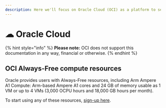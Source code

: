 ```yaml
---
description: Here we'll focus on Oracle Cloud (OCI) as a platform to set up our pools.
---
```


# ☁ Oracle Cloud

{% hint style="info" %}
**Please note:** OCI does not support this documentation in any way, financial or otherwise.
{% endhint %}

## OCI Always-Free compute resources

Oracle provides users with Always-Free resources, including Arm Ampere A1 Compute: Arm-based Ampere A1 cores and 24 GB of memory usable as 1 VM or up to 4 VMs (3,000 OCPU hours and 18,000 GB hours per month).

To start using any of these resources, [sign-up here](https://signup.cloud.oracle.com/).&#x20;
